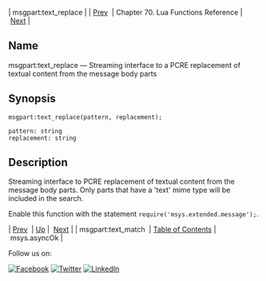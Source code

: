 | msgpart:text_replace |
| [Prev](lua.ref.msgpart_text_match.php)  | Chapter 70. Lua Functions Reference |  [Next](lua.ref.msys.asyncOk.php) |

<a name="lua.ref.msgpart_text_replace"></a>
## Name

msgpart:text_replace — Streaming interface to a PCRE replacement of textual content from the message body parts

<a name="idp17211568"></a>
## Synopsis

`msgpart:text_replace(pattern, replacement);`

```
pattern: string
replacement: string
```
<a name="idp17214528"></a>
## Description

Streaming interface to PCRE replacement of textual content from the message body parts. Only parts that have a 'text' mime type will be included in the search.

Enable this function with the statement `require('msys.extended.message');`.

| [Prev](lua.ref.msgpart_text_match.php)  | [Up](lua.function.details.php) |  [Next](lua.ref.msys.asyncOk.php) |
| msgpart:text_match  | [Table of Contents](index.php) |  msys.asyncOk |

Follow us on:

[![Facebook](https://support.messagesystems.com/images/icon-facebook.png)](http://www.facebook.com/messagesystems) [![Twitter](https://support.messagesystems.com/images/icon-twitter.png)](http://twitter.com/#!/MessageSystems) [![LinkedIn](https://support.messagesystems.com/images/icon-linkedin.png)](http://www.linkedin.com/company/message-systems)